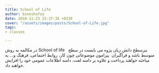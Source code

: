 ```yaml
---
title: School of Life
author: bineshafza
date: 2018-11-23 15:37:34 +0330
cover: "/assets/images/posts/School-of-Life.jpg"
tags:
- classes

---
```

در مکالمه به روش School of life   نیزسطح دانش زبان پژوه می بایست در سطح متوسط باشد و فراگیران  پیرامون موضوعاتی چون کار، روابط اجتماعی، فرهنگ و... به مباحثه خواهند پرداخت و علاوه بر دامنه لغت، دامنه اطلاعات عمومی خود را افزایش خواهند داد. 